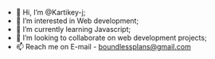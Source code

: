 - 👋 Hi, I’m @Kartikey-j;
- 👀 I’m interested in Web development;
- 🌱 I’m currently learning Javascript;
- 💞️ I’m looking to collaborate on web development projects;
- 📫 Reach me on E-mail - boundlessplans@gmail.com

<!---
Kartikey-j/Kartikey-j is a ✨ special ✨ repository because its `README.md` (this file) appears on your GitHub profile.
You can click the Preview link to take a look at your changes.
--->
